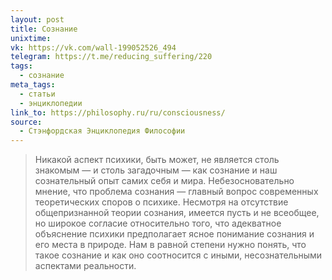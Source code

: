 ```yaml
---
layout: post
title: Сознание
unixtime: 
vk: https://vk.com/wall-199052526_494
telegram: https://t.me/reducing_suffering/220
tags:
  - сознание
meta_tags:
  - статьи
  - энциклопедии
link_to: https://philosophy.ru/ru/consciousness/
source:
  - Стэнфордская Энциклопедия Философии
---
```

>Никакой аспект психики, быть может, не является столь знакомым — и столь загадочным — как сознание и наш сознательный опыт самих себя и мира. Небезосновательно мнение, что проблема сознания — главный вопрос современных теоретических споров о психике. Несмотря на отсутствие общепризнанной теории сознания, имеется пусть и не всеобщее, но широкое согласие относительно того, что адекватное объяснение психики предполагает ясное понимание сознания и его места в природе. Нам в равной степени нужно понять, что такое сознание и как оно соотносится с иными, несознательными аспектами реальности.
